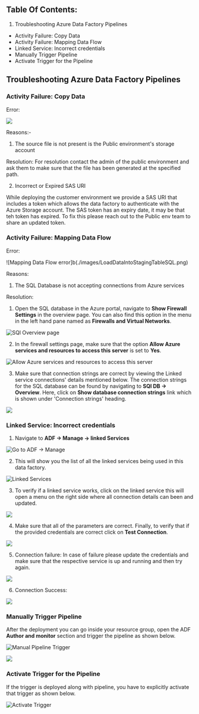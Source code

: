 ## Table Of Contents:

1. Troubleshooting Azure Data Factory Pipelines
  - Activity Failure: Copy Data 
  - Activity Failure: Mapping Data Flow
  - Linked Service: Incorrect credentials
  - Manually Trigger Pipeline
  - Activate Trigger for the Pipeline

## Troubleshooting Azure Data Factory Pipelines

### Activity Failure: Copy Data 

Error:

![](./images/copy-data-failure.png)

Reasons:-
1. The source file is not present is the Public environment's storage account

Resolution: For resolution contact the admin of the public environment and ask them to make sure that the file has been generated at the specified path.

2. Incorrect or Expired SAS URI

While deploying the customer environment we provide a SAS URI that includes a token which allows the data factory to authenticate with the Azure Storage account. The SAS token has an expiry date, it may be that teh token has expired. To fix this please reach out to the Public env team to share an updated token.

### Activity Failure: Mapping Data Flow 
Error:

![Mapping Data Flow error]b(./images/LoadDataIntoStagingTableSQL.png)

Reasons:
1. The SQL Database is not accepting connections from Azure services

Resolution: 
1. Open the SQL database in the Azure portal, navigate to **Show Firewall Settings** in the overview page. You can also find this option in the menu in the left hand pane named as **Firewalls and Virtual Networks**. 

![SQl Overview page](./images/sql-overview.png)

2. In the firewall settings page, make sure that the option **Allow Azure services and resources to access this server** is set to **Yes**.

![Allow Azure services and resources to access this server](./images/allow-azure-services.png)

3. Make sure that connection strings are correct by viewing the Linked service connections' details mentioned below. The connection strings for the SQL database can be found by navigating to **SQl DB -> Overview**. Here, click on **Show database connection strings** link which is shown under 'Connection strings' heading.

![](./images/conn-string-sql.png)


### Linked Service: Incorrect credentials

1. Navigate to **ADF -> Manage -> linked Services**

![Go to ADF -> Manage](./images/goto-manage.png)

2. This will show you the list of all the linked services being used in this data factory.

![Linked Services](./images/linked-services.png)

3. To verify if a linked service works, click on the linked service this will open a menu on the right side where all connection details can been and updated.

![](./images/linked-service-settings.png)

4. Make sure that all of the parameters are correct. Finally, to verify that if the provided credentials are correct click on **Test Connection**.

![](./images/test-conn.png)

5. Connection failure: In case of failure please update the credentials and make sure that the respective service is up and running and then try again.

![](./images/conn-failed.png)

6. Connection Success:

![](./images/conn-success.png)

### Manually Trigger Pipeline

After the deployment you can go inside your resource group, open the ADF **Author and monitor** section and trigger the pipeline as shown below.

![Manual Pipeline Trigger](../datasets/covid-19/definitive-healthcare/public/images/manual-ADF-public-env-trigger.png)

![](./images/manually-trigger.png)

### Activate Trigger for the Pipeline

If the trigger is deployed along with pipeline, you have to explicitly activate that trigger as shown below.

![Activate Trigger](../datasets/covid-19/definitive-healthcare/public/images/activateTrigger.gif)
